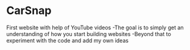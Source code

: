 # CarSnap
First website with help of YouTube videos
-The goal is to simply get an understanding of how you start building websites
-Beyond that to experiment with the code and add my own ideas
